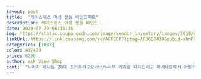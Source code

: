 ```yaml
---
layout: post 
title:  "케이스위스 여성 샌들 바인드피트" 
description: 케이스위스 여성 샌들 바인드 ..
date: 2020-07-29 06:15:36 
img: https://static.coupangcdn.com/image/vendor_inventory/images/2018/05/31/15/9/b043725b-c242-4f43-a931-e5722ab7ecd7.jpg 
linkUrl: https://link.coupang.com/re/AFFSDP?lptag=AF3600438&subid=ahnPublicAsk&pageKey=96569122&itemId=297244496&vendorItemId=3731243449&traceid=V0-113-3d81e24f5642fdbd 
categories: [1003] 
color: 4374D9 
price: 6290 
author: Ask View Shop 
cont:  "나머지 하나는 20대 조카주려구요<br/>너무 케쥬얼 디자인이고 패셔너블해서 어쩔까 했는데<br/>넘 딱 맞아서 신기벗기불편하고 착화감은 그런대로 괜찮아요<br/>마구마구 편하게 신고벗을라궁... <br/><br/>반려견과 산책시에 시원하게 신으려고 주문했어요<br/>발등까지 덮는 디자인이라 신고벗기는 아주 쬐금 불편하네요<br/>발등까지 덮어줘서 발이 작아보이는 효과있으며<br/>본디 딥블루 사고 싶었는데 타 사이트에서 모두 품절되어 쿠팡에서 구매했어요.<br/> (쿠팡도 마찬가지이나 사이즈가 일단 있어서... <br/>)벌써 몇년째 발이 편해 똑같은거 주문해 신고 있는데  해가 거듭할수록 이월상품인지라 가격이 점점 착해지네요.<br/> ㅎㅎ 다만 제조일자 오래되서 오래 신을수 있을지 걱정이나 일단 가격이 착하니까 아주 만족해요<br/>소재와 디자인은 튼튼해보여요 꼭 아동화 같다는!<br/>아이하고 편하게 신고 다닐듯해요!^^<br/>오프였으면 245를 주문했을거예요^^<br/>장거리는 발이 아퍼요<br/>쿠션감도 없고 단 거리만 신어야할거같애요<br/>쿠션있어 착용감 좋은편요<br/>" 
---
```

